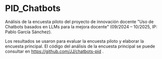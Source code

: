 # PID_Chatbots

Análisis de la encuesta piloto del proyecto de innovación docente "Uso de Chatbots basados en LLMs para la mejora docente" (09/2024 – 10/2025, IP: Pablo García Sánchez).

Los resultados se usaron para evaluar la encuesta piloto y elaborar la encuesta principal. El código del análisis de la encuesta principal se puede consultar en https://github.com/JJ/chatbots-pid .
